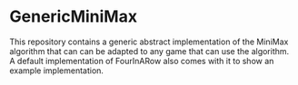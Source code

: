 # GenericMiniMax
This repository contains a generic abstract implementation of the MiniMax algorithm that can can be adapted to any game that can use the algorithm. A default implementation of FourInARow also comes with it to show an example implementation. 
